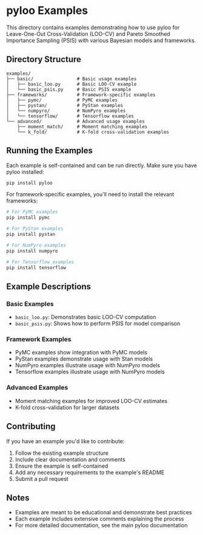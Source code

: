 # pyloo Examples

This directory contains examples demonstrating how to use pyloo for Leave-One-Out Cross-Validation (LOO-CV) and Pareto Smoothed Importance Sampling (PSIS) with various Bayesian models and frameworks.

## Directory Structure

```
examples/
├── basic/                # Basic usage examples
│   ├── basic_loo.py      # Basic LOO-CV example
│   └── basic_psis.py     # Basic PSIS example
├── frameworks/           # Framework-specific examples
│   ├── pymc/             # PyMC examples
│   ├── pystan/           # PyStan examples
│   └── numpyro/          # NumPyro examples
│   └── tensorflow/       # Tensorflow examples
└── advanced/             # Advanced usage examples
    ├── moment_match/     # Moment matching examples
    └── k_fold/           # K-fold cross-validation examples
```

## Running the Examples

Each example is self-contained and can be run directly. Make sure you have pyloo installed:

```bash
pip install pyloo
```

For framework-specific examples, you'll need to install the relevant frameworks:

```bash
# For PyMC examples
pip install pymc

# For PyStan examples
pip install pystan

# For NumPyro examples
pip install numpyro

# For Tensorflow examples
pip install tensorflow
```

## Example Descriptions

### Basic Examples
- `basic_loo.py`: Demonstrates basic LOO-CV computation
- `basic_psis.py`: Shows how to perform PSIS for model comparison

### Framework Examples
- PyMC examples show integration with PyMC models
- PyStan examples demonstrate usage with Stan models
- NumPyro examples illustrate usage with NumPyro models
- Tensorflow examples illustrate usage with NumPyro models

### Advanced Examples
- Moment matching examples for improved LOO-CV estimates
- K-fold cross-validation for larger datasets

## Contributing

If you have an example you'd like to contribute:
1. Follow the existing example structure
2. Include clear documentation and comments
3. Ensure the example is self-contained
4. Add any necessary requirements to the example's README
5. Submit a pull request

## Notes

- Examples are meant to be educational and demonstrate best practices
- Each example includes extensive comments explaining the process
- For more detailed documentation, see the main pyloo documentation